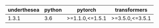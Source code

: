 | underthesea | python | pytorch         | transformers    |
|-------------|--------|-----------------|-----------------|
| 1.3.1       | 3.6    | >=1.1.0,<=1.5.1 | >=3.5.0,<=3.5.1 |

